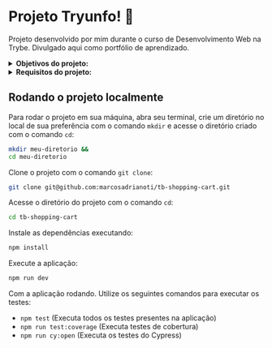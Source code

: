 # Projeto Tryunfo! :flower_playing_cards:
Projeto desenvolvido por mim durante o curso de Desenvolvimento Web na Trybe. Divulgado aqui como portfólio de aprendizado.

<details>
<summary><strong>Objetivos do projeto:</strong></summary>

  * Desenvolver um jogo no estilo Super Trunfo! Uma pessoa usuária deverá ser capaz de:
    * Criar um baralho com o tema livre.
    * Adicionar e remover uma carta do baralho.
    * Visualizar todas as cartas que foram adicionadas ao baralho.
    * Jogar com o baralho criado.
  * Verificar se eu era capaz de desenvolver usando:
    * Ler o estado de um componente e usá-lo para alterar o que exibimos no browser.
    * Inicializar um componente, dando a ele um estado pré-definido.
    * Atualizar o estado de um componente.
    * Capturar eventos utilizando a sintaxe do React.
    * Criar formulários utilizando sintaxe JSX com as tags: `input`, `textarea`, `select`, `form`, `checkbox`.
    * Transmitir informações de componentes filhos para componentes pais via callbacks.
</details>
<details>
<summary><strong> Requisitos do projeto:</strong></summary>

  * (TDD) Desenvolver testes de no mínimo 50% de cobertura das funções e linhas do arquivo fetchFunctions.
  * Implementar a função fetchProductsList.
  * Criar uma listagem de produtos.
  * Adicionar um texto de carregando durante uma requisição à API.
  * Exibir uma mensagem de erro caso algo dê errado na requisição à API.
  * (TDD) Desenvolver testes de no mínimo 100% de cobertura das funções e linhas do arquivo fetchFunctions.
  * Implementar a função fetchProduct.
  * Adicionar o produto ao carrinho de compras.
  * Carreguar o carrinho de compras ao iniciar a página.
  * Calcular o valor total dos itens do carrinho de compras.
  * Fazer uma requisição a API de CEPs e exibir o endereço do CEP.
</details>
  
## Rodando o projeto localmente

Para rodar o projeto em sua máquina, abra seu terminal, crie um diretório no local de sua preferência com o comando `mkdir` e acesse o diretório criado com o comando `cd`:

```bash
mkdir meu-diretorio &&
cd meu-diretorio
```

Clone o projeto com o comando `git clone`:

```bash
git clone git@github.com:marcosadrianoti/tb-shopping-cart.git
```

Acesse o diretório do projeto com o comando `cd`:

```bash
cd tb-shopping-cart
```

Instale as dependências executando:

```bash
npm install
```

Execute a aplicação:

```bash
npm run dev
```

Com a aplicação rodando. Utilize os seguintes comandos para executar os testes:
 * `npm test` (Executa todos os testes presentes na aplicação)
 * `npm run test:coverage` (Executa testes de cobertura)
 * `npm run cy:open` (Executa os testes do Cypress)
    
